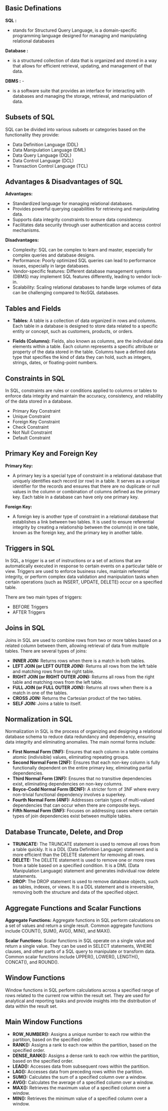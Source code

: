 ## Basic Definations

**SQL :** 
- stands for Structured Query Language, is a domain-specific programming language designed for managing and manipulating relational databases

**Database :** 
- is a structured collection of data that is organized and stored in a way that allows for efficient retrieval, updating, and management of that data. 

**DBMS :** -
- is a software suite that provides an interface for interacting with databases and managing the storage, retrieval, and manipulation of data.

## Subsets of SQL

SQL can be divided into various subsets or categories based on the functionality they provide:

- Data Definition Language (DDL)
- Data Manipulation Language (DML)
- Data Query Language (DQL)
- Data Control Language (DCL)
- Transaction Control Language (TCL)

## Advantages & Disadvantages of SQL

**Advantages:**
- Standardized language for managing relational databases.
- Provides powerful querying capabilities for retrieving and manipulating data.
- Supports data integrity constraints to ensure data consistency.
- Facilitates data security through user authentication and access control mechanisms.

**Disadvantages:**
- Complexity: SQL can be complex to learn and master, especially for complex queries and database designs.
- Performance: Poorly optimized SQL queries can lead to performance issues, especially in large databases.
- Vendor-specific features: Different database management systems (DBMS) may implement SQL features differently, leading to vendor lock-in.
- Scalability: Scaling relational databases to handle large volumes of data can be challenging compared to NoSQL databases.

## Tables and Fields

- **Tables:** A table is a collection of data organized in rows and columns. Each table in a database is designed to store data related to a specific entity or concept, such as customers, products, or orders. 

- **Fields (Columns):** Fields, also known as columns, are the individual data elements within a table. Each column represents a specific attribute or property of the data stored in the table. Columns have a defined data type that specifies the kind of data they can hold, such as integers, strings, dates, or floating-point numbers.

## Constraints in SQL

In SQL, constraints are rules or conditions applied to columns or tables to enforce data integrity and maintain the accuracy, consistency, and reliability of the data stored in a database.

- Primary Key Constraint
- Unique Constraint
- Foreign Key Constraint
- Check Constraint
- Not Null Constraint
- Default Constraint

## Primary Key and Foreign Key

**Primary Key:**
- A primary key is a special type of constraint in a relational database that uniquely identifies each record (or row) in a table. It serves as a unique identifier for the records and ensures that there are no duplicate or null values in the column or combination of columns defined as the primary key. Each table in a database can have only one primary key.

**Foreign Key:**
- A foreign key is another type of constraint in a relational database that establishes a link between two tables. It is used to ensure referential integrity by creating a relationship between the column(s) in one table, known as the foreign key, and the primary key in another table.


## Triggers in SQL

In SQL, a trigger is a set of instructions or a set of actions that are automatically executed  in response to certain events on a particular table or view. Triggers are used to enforce business rules, maintain referential integrity, or perform complex data validation and manipulation tasks when certain operations (such as INSERT, UPDATE, DELETE) occur on a specified table.

There are two main types of triggers:
- BEFORE Triggers
- AFTER Triggers



## Joins in SQL

Joins in SQL are used to combine rows from two or more tables based on a related column between them, allowing retrieval of data from multiple tables. There are several types of joins:

- **INNER JOIN:** Returns rows when there is a match in both tables.
- **LEFT JOIN (or LEFT OUTER JOIN):** Returns all rows from the left table and matching rows from the right table.
- **RIGHT JOIN (or RIGHT OUTER JOIN):** Returns all rows from the right table and matching rows from the left table.
- **FULL JOIN (or FULL OUTER JOIN):** Returns all rows when there is a match in one of the tables.
- **CROSS JOIN:** Returns the Cartesian product of the two tables.
- **SELF JOIN:** Joins a table to itself.



## Normalization in SQL

Normalization in SQL is the process of organizing and designing a relational database schema to reduce data redundancy and dependency, ensuring data integrity and eliminating anomalies. The main normal forms include:

- **First Normal Form (1NF):** Ensures that each column in a table contains atomic (indivisible) values, eliminating repeating groups.
- **Second Normal Form (2NF):** Ensures that each non-key column is fully functionally dependent on the entire primary key, eliminating partial dependencies.
- **Third Normal Form (3NF):** Ensures that no transitive dependencies exist, eliminating dependencies on non-key columns.
- **Boyce-Codd Normal Form (BCNF):** A stricter form of 3NF where every non-trivial functional dependency involves a superkey.
- **Fourth Normal Form (4NF):** Addresses certain types of multi-valued dependencies that can occur when there are composite keys.
- **Fifth Normal Form (5NF):** Focuses on addressing cases where certain types of join dependencies exist between multiple tables.



## Database Truncate, Delete, and Drop

- **TRUNCATE:** The TRUNCATE statement is used to remove all rows from a table quickly. It is a DDL (Data Definition Language) statement and is more efficient than the DELETE statement for removing all rows.
- **DELETE:** The DELETE statement is used to remove one or more rows from a table based on a specified condition. It is a DML (Data Manipulation Language) statement and generates individual row delete statements.
- **DROP:** The DROP statement is used to remove database objects, such as tables, indexes, or views. It is a DDL statement and is irreversible, removing both the structure and data of the specified object.



## Aggregate Functions and Scalar Functions

**Aggregate Functions:** Aggregate functions in SQL perform calculations on a set of values and return a single result. Common aggregate functions include COUNT(), SUM(), AVG(), MIN(), and MAX().

**Scalar Functions:** Scalar functions in SQL operate on a single value and return a single value. They can be used in SELECT statements, WHERE clauses, and other parts of a SQL query to manipulate or transform data. Common scalar functions include UPPER(), LOWER(), LENGTH(), CONCAT(), and ROUND().



## Window Functions

Window functions in SQL perform calculations across a specified range of rows related to the current row within the result set. They are used for analytical and reporting tasks and provide insights into the distribution of data within the result set. 

## Main Window Functions

- **ROW_NUMBER():** Assigns a unique number to each row within the partition, based on the specified order.
- **RANK():** Assigns a rank to each row within the partition, based on the specified order.
- **DENSE_RANK():** Assigns a dense rank to each row within the partition, based on the specified order.
- **LEAD():** Accesses data from subsequent rows within the partition.
- **LAG():** Accesses data from preceding rows within the partition.
- **SUM():** Calculates the sum of a specified column over a window.
- **AVG():** Calculates the average of a specified column over a window.
- **MAX():** Retrieves the maximum value of a specified column over a window.
- **MIN():** Retrieves the minimum value of a specified column over a window.


